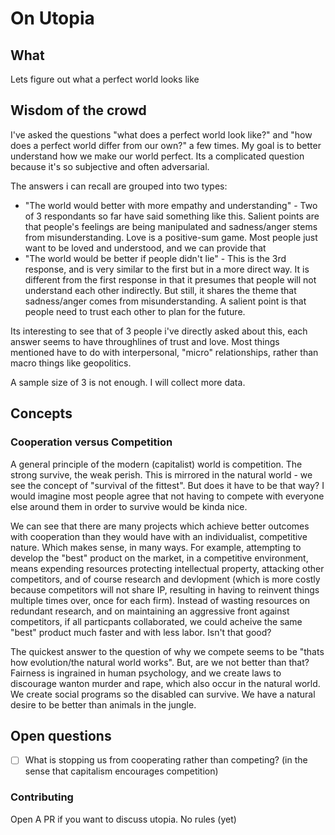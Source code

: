 # On Utopia

## What

Lets figure out what a perfect world looks like

## Wisdom of the crowd

I've asked the questions "what does a perfect world look like?" and "how does a perfect world differ from our own?" a few times. My goal is to better understand how we make our world perfect. Its a complicated question because it's so subjective and often adversarial. 

The answers i can recall are grouped into two types:
- "The world would better with more empathy and understanding" - Two of 3 respondants so far have said something like this. Salient points are that people's feelings are being manipulated and sadness/anger stems from misunderstanding. Love is a positive-sum game. Most people just want to be loved and understood, and we can provide that
- "The world would be better if people didn't lie" - This is the 3rd response, and is very similar to the first but in a more direct way. It is different from the first response in that it presumes that people will not understand each other indirectly. But still, it shares the theme that sadness/anger comes from misunderstanding. A salient point is that people need to trust each other to plan for the future.  

Its interesting to see that of 3 people i've directly asked about this, each answer seems to have throughlines of trust and love. Most things mentioned have to do with interpersonal, "micro" relationships, rather than macro things like geopolitics.

A sample size of 3 is not enough. I will collect more data.

## Concepts
### Cooperation versus Competition

A general principle of the modern (capitalist) world is competition. The strong survive, the weak perish. This is mirrored in the natural world - we see the concept of "survival of the fittest". But does it have to be that way? I would imagine most people agree that not having to compete with everyone else around them in order to survive would be kinda nice. 

We can see that there are many projects which achieve better outcomes with cooperation than they would have with an individualist, competitive nature. Which makes sense, in many ways. For example, attempting to develop the "best" product on the market, in a competitive environment, means expending resources protecting intellectual property, attacking other competitors, and of course research and devlopment (which is more costly because competitors will not share IP, resulting in having to reinvent things multiple times over, once for each firm). Instead of wasting resources on redundant research, and on maintaining an aggressive front against competitors, if all particpants collaborated, we could acheive the same "best" product much faster and with less labor. Isn't that good?

The quickest answer to the question of why we compete seems to be "thats how evolution/the natural world works". But, are we not better than that? Fairness is ingrained in human psychology, and we create laws to discourage wanton murder and rape, which also occur in the natural world. We create social programs so the disabled can survive. We have a natural desire to be better than animals in the jungle. 

## Open questions
- [ ] What is stopping us from cooperating rather than competing? (in the sense that capitalism encourages competition)

### Contributing

Open A PR if you want to discuss utopia. No rules (yet)
